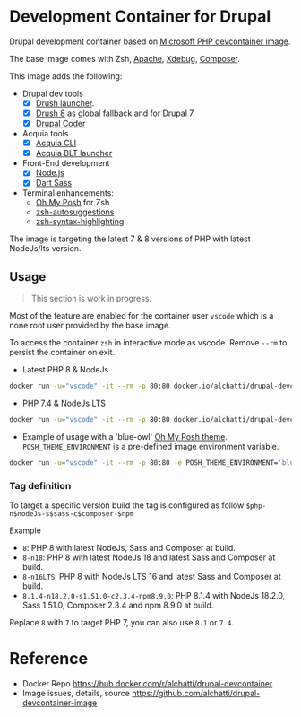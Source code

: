 # Development Container for Drupal

Drupal development container based on [Microsoft PHP devcontainer image](https://mcr.microsoft.com/v2/vscode/devcontainers/php/tags/list).

The base image comes with Zsh, [Apache](https://httpd.apache.org/), [Xdebug](https://xdebug.org/), [Composer](https://getcomposer.org/).

This image adds the following:

- Drupal dev tools
	- [X] [Drush launcher](https://github.com/drush-ops/drush-launcher).
	- [X] [Drush 8](https://www.drush.org/latest/) as global fallback and for Drupal 7.
	- [X] [Drupal Coder](https://www.drupal.org/project/coder)

- Acquia tools
	- [X] [Acquia CLI](https://docs.acquia.com/acquia-cli/)
	- [X] [Acquia BLT launcher](https://github.com/acquia/blt-launcher/)

- Front-End development
	- [X] [Node.js](https://nodejs.org)
	- [X] [Dart Sass](https://github.com/sass/dart-sass)

- Terminal enhancements:
	- [Oh My Posh](https://ohmyposh.dev/) for Zsh
	- [zsh-autosuggestions](https://github.com/zsh-users/zsh-autosuggestions)
	- [zsh-syntax-highlighting](https://github.com/zsh-users/zsh-syntax-highlighting)

The image is targeting the latest 7 & 8 versions of PHP with latest NodeJs/lts version.

## Usage

> This section is work in progress.

Most of the feature are enabled for the container user `vscode` which is a none root user provided by the base image.

To access the container `zsh` in interactive mode as vscode. Remove `--rm` to persist the container on exit.

- Latest PHP 8 & NodeJs

```bash
docker run -u="vscode" -it --rm -p 80:80 docker.io/alchatti/drupal-devcontainer:8 zsh
```

- PHP 7.4 & NodeJs LTS

```bash
docker run -u="vscode" -it --rm -p 80:80 docker.io/alchatti/drupal-devcontainer:7.4-n16LTS
```

- Example of usage with a 'blue-owl' [Oh My Posh theme](https://ohmyposh.dev/docs/themes). `POSH_THEME_ENVIRONMENT` is a pre-defined image environment variable.

```bash
docker run -u="vscode" -it --rm -p 80:80 -e POSH_THEME_ENVIRONMENT='blue-owl' docker.io/alchatti/drupal-devcontainer:8 zsh
```

### Tag definition

To target a specific version build the tag is configured as follow `$php-n$nodeJs-s$sass-c$composer-$npm`

Example

- `8`: PHP 8 with latest NodeJs, Sass and Composer at build.
- `8-n18`: PHP 8 with latest NodeJs 18 and latest Sass and Composer at build.
- `8-n16LTS`: PHP 8 with NodeJs LTS 16 and latest Sass and Composer at build.
- `8.1.4-n18.2.0-s1.51.0-c2.3.4-npm8.9.0`: PHP 8.1.4 with NodeJs 18.2.0, Sass 1.51.0, Composer 2.3.4 and npm 8.9.0 at build.

Replace `8` with `7` to target PHP 7, you can also use `8.1` or `7.4`.

# Reference

- Docker Repo https://hub.docker.com/r/alchatti/drupal-devcontainer
- Image issues, details, source https://github.com/alchatti/drupal-devcontainer-image
